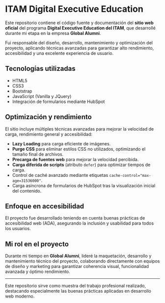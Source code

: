 # ITAM Digital Executive Education

Este repositorio contiene el código fuente y documentación del **sitio web oficial** del programa **Digital Executive Education del ITAM**, que desarrollé durante mi etapa en la empresa **Global Alumni**.

Fui responsable del diseño, desarrollo, mantenimiento y optimización del proyecto, aplicando técnicas avanzadas para garantizar alto rendimiento, accesibilidad y una excelente experiencia de usuario.

## Tecnologías utilizadas

- HTML5
- CSS3
- Bootstrap
- JavaScript (Vanilla y JQuery)
- Integración de formularios mediante HubSpot

## Optimización y rendimiento

El sitio incluye múltiples técnicas avanzadas para mejorar la velocidad de carga, rendimiento general y accesibilidad:

- **Lazy Loading** para carga eficiente de imágenes.
- **Purge CSS** para eliminar estilos CSS no utilizados, optimizando el tamaño final de archivos.
- **Precarga de fuentes web** para mejorar la velocidad percibida.
- **Carga diferida de scripts** (atributo `defer`) para optimizar tiempos de carga.
- Control de caché avanzado mediante etiquetas `cache-control="max-age=31536000"`.
- Carga asíncrona de formularios de HubSpot tras la visualización inicial del contenido.

## Enfoque en accesibilidad

El proyecto fue desarrollado teniendo en cuenta buenas prácticas de accesibilidad web (ADA), asegurando la inclusión y usabilidad para todos los usuarios.

## Mi rol en el proyecto

Durante mi tiempo en **Global Alumni**, lideré la maquetación, desarrollo y mantenimiento técnico del proyecto, colaborando directamente con equipos de diseño y marketing para garantizar coherencia visual, funcionalidad avanzada y óptimo rendimiento.

---

Este repositorio sirve como muestra del trabajo profesional realizado, destacando especialmente las buenas prácticas aplicadas en desarrollo web moderno.
